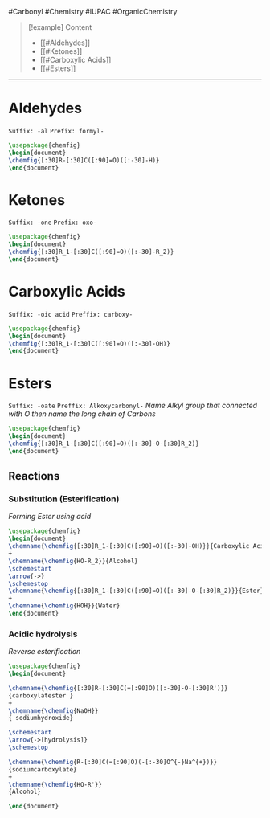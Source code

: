 #Carbonyl #Chemistry #IUPAC #OrganicChemistry

>[!example] Content
>- [[#Aldehydes]]
>- [[#Ketones]]
>- [[#Carboxylic Acids]]
>- [[#Esters]]

---

# Aldehydes 
`Suffix: -al` 
`Prefix: formyl-`

```tikz 
\usepackage{chemfig} 
\begin{document} 
\chemfig{[:30]R-[:30]C([:90]=O)([:-30]-H)}
\end{document} 
```

# Ketones 
`Suffix: -one` 
`Prefix: oxo-`

```tikz 
\usepackage{chemfig} 
\begin{document} 
\chemfig{[:30]R_1-[:30]C([:90]=O)([:-30]-R_2)}
\end{document} 
```

# Carboxylic Acids 
`Suffix: -oic acid` 
`Preffix: carboxy-`

```tikz 
\usepackage{chemfig} 
\begin{document} 
\chemfig{[:30]R_1-[:30]C([:90]=O)([:-30]-OH)}
\end{document} 
```

# Esters 
`Suffix: -oate` 
`Preffix: Alkoxycarbonyl-`
_Name Alkyl group that connected with O then name the long chain of Carbons_

```tikz 
\usepackage{chemfig} 
\begin{document} 
\chemfig{[:30]R_1-[:30]C([:90]=O)([:-30]-O-[:30]R_2)}
\end{document} 
```

## Reactions
### Substitution (Esterification)
_Forming Ester using acid_

```tikz 
\usepackage{chemfig} 
\begin{document} 
\chemname{\chemfig{[:30]R_1-[:30]C([:90]=O)([:-30]-OH)}}{Carboxylic Acid}
+
\chemname{\chemfig{HO-R_2}}{Alcohol}
\schemestart
\arrow{->}
\schemestop
\chemname{\chemfig{[:30]R_1-[:30]C([:90]=O)([:-30]-O-[:30]R_2)}}{Ester}
+
\chemname{\chemfig{HOH}}{Water}
\end{document} 
```

### Acidic hydrolysis
_Reverse esterification_

```tikz 
\usepackage{chemfig} 
\begin{document} 

\chemname{\chemfig{[:30]R-[:30]C(=[:90]O)([:-30]-O-[:30]R')}}
{carboxylatester }
+
\chemname{\chemfig{NaOH}}
{ sodiumhydroxide}

\schemestart 
\arrow{->[hydrolysis]}
\schemestop

\chemname{\chemfig{R-[:30]C(=[:90]O)(-[:-30]O^{-}Na^{+})}}
{sodiumcarboxylate}
+
\chemname{\chemfig{HO-R'}}
{Alcohol}

\end{document} 
```
